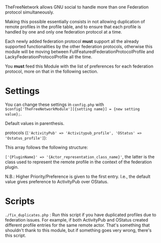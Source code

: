 TheFreeNetwork allows GNU social to handle more than one Federation protocol simultaneously.

Making this possible essentially consists in not allowing duplication of remote profiles in the profile table,
and to ensure that each profile is handled by one and only one federation protocol at a time.

Each newly added federation protocol **must** support all the already supported functionalities by the other federation
protocols, otherwise this module will be moving between FullFeaturedFederationProtocolProfile and LackyFederationProtocolProfile all the time.

You **must** feed this Module with the list of preferences for each federation protocol, more on that in the following section.

Settings
========
You can change these settings in `config.php` with `$config['TheFreeNetworkModule'][{setting name}] = {new setting value};`.

Default values in parenthesis.

protocols (`['ActivityPub' => 'Activitypub_profile', 'OStatus' => 'Ostatus_profile']`):

This array follows the following structure:

`['{PluginName}' => '{Actor_representation_class_name}'`, the latter is the class used to represent the remote profile in
the context of the federation plugin.

N.B.: Higher Priority/Preference is given to the first entry. I.e., the default value gives preference to ActivityPub over OStatus.

Scripts
=======

`./fix_duplicates.php` : Run this script if you have duplicated profiles due to federation issues.
For example, if both ActivityPub and OStatus created different profile entries for the same remote actor. That's something
that shouldn't thank to this module, but if something goes very wrong, there's this script.
